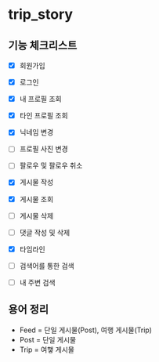 # trip_story
   
## 기능 체크리스트
- [x] 회원가입

- [x] 로그인

- [x] 내 프로필 조회

- [x] 타인 프로필 조회

- [x] 닉네임 변경

- [ ] 프로필 사진 변경

- [ ] 팔로우 및 팔로우 취소

- [x] 게시물 작성

- [x] 게시물 조회

- [ ] 게시물 삭제

- [ ] 댓글 작성 및 삭제

- [x] 타임라인

- [ ] 검색어를 통한 검색

- [ ] 내 주변 검색
   
   
## 용어 정리
- Feed = 단일 게시물(Post), 여행 게시물(Trip)
- Post = 단일 게시물
- Trip = 여햏 게시물
   

